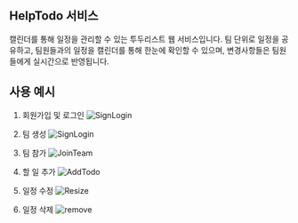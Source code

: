 ## HelpTodo 서비스

캘린더를 통해 일정을 관리할 수 있는 투두리스트 웹 서비스입니다. 팀 단위로 일정을 공유하고, 팀원들과의 일정을 캘린더를 통해 한눈에 확인할 수 있으며, 변경사항들은 팀원들에게 실시간으로 반영됩니다.

## 사용 예시

1. 회원가입 및 로그인
   ![SignLogin](https://github.com/jungchanSon/HelpTodo-front/assets/77601495/e79e7624-aa33-4e88-a71d-e052307905e7)

2. 팀 생성
   ![SignLogin](https://github.com/jungchanSon/HelpTodo-front/assets/77601495/40acb974-47f9-42c2-8a39-dc2f94ca01ec)

3. 팀 참가
   ![JoinTeam](https://github.com/jungchanSon/HelpTodo-front/assets/77601495/a1872040-4986-4499-8e95-2ca588e79ea0)

4. 할 일 추가
   ![AddTodo](https://github.com/jungchanSon/HelpTodo-front/assets/77601495/8625c3f9-dee7-4a42-bd25-bc9081e4dfd1)

5. 일정 수정
   ![Resize](https://github.com/jungchanSon/HelpTodo-front/assets/77601495/d5666370-db08-42c0-80de-935c43940ad3)

6. 일정 삭제
   ![remove](https://github.com/jungchanSon/HelpTodo-front/assets/77601495/3fd27d2d-99e5-4273-8e31-f6ade789c8d2)

 
